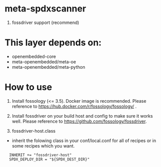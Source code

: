 # meta-spdxscanner
1. fossdriver support (recommend)

# This layer depends on:

- openembedded-core
- meta-openembedded/meta-oe
- meta-openembedded/meta-python

# How to use
1.  Install fossology (<= 3.5). Docker image is recommended.
    Please reference to https://hub.docker.com/r/fossology/fossology/ .

2.  Install fossdriver on your build host and config to make sure it works well.
    Please reference to https://github.com/fossology/fossdriver.

3.  fossdriver-host.class 
- inherit the folowing class in your conf/local.conf for all of recipes or
  in some recipes which you want.

```
  INHERIT += "fossdriver-host"
  SPDX_DEPLOY_DIR = "${SPDX_DEST_DIR}"
```
